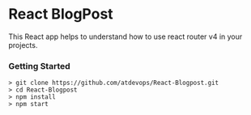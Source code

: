 # React BlogPost

This React app helps to understand how to use react router v4 in your projects. 


### Getting Started

```
> git clone https://github.com/atdevops/React-Blogpost.git
> cd React-Blogpost
> npm install
> npm start
```

